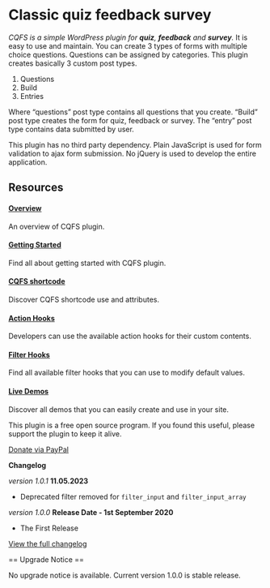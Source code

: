 # Classic quiz feedback survey
*CQFS is a simple WordPress plugin for **quiz**, **feedback** and **survey**.*
It is easy to use and maintain. You can create 3 types of forms with multiple choice questions. Questions can be assigned by categories. This plugin creates basically 3 custom post types.

1.  Questions
2.  Build
3.  Entries

Where “questions” post type contains all questions that you create. “Build” post type creates the form for quiz, feedback or survey. The “entry” post type contains data submitted by user.

This plugin has no third party dependency. Plain JavaScript is used for form validation to ajax form submission. No jQuery is used to develop the entire application.

## Resources

#### [Overview](https://templateartist.com/cqfs/)

An overview of CQFS plugin.

#### [Getting Started](https://templateartist.com/cqfs/getting-started/)

Find all about getting started with CQFS plugin.

#### [CQFS shortcode](https://templateartist.com/cqfs/shortcode/)

Discover CQFS shortcode use and attributes.

#### [Action Hooks](https://templateartist.com/cqfs/action-hooks/)

Developers can use the available action hooks for their custom contents.

#### [Filter Hooks](https://templateartist.com/cqfs/filter-hooks/)

Find all available filter hooks that you can use to modify default values.

#### [Live Demos](https://templateartist.com/cqfs/demos/)

Discover all demos that you can easily create and use in your site.

This plugin is a free open source program. If you found this useful, please support the plugin to keep it alive.

[Donate via PayPal](https://paypal.me/amitbiswas06?locale.x=en_GB)

**Changelog**

_version 1.0.1_
**11.05.2023**

- Deprecated filter removed for `filter_input` and `filter_input_array`

_version 1.0.0_
**Release Date - 1st September 2020**

* The First Release

[View the full changelog](https://github.com/amitbiswas06/classic-quiz-feedback-survey)

== Upgrade Notice ==

No upgrade notice is available. Current version 1.0.0 is stable release.